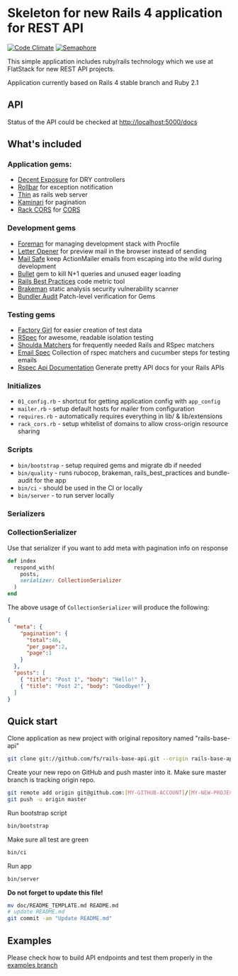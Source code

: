 # Skeleton for new Rails 4 application for REST API

[![Code Climate](https://codeclimate.com/github/fs/rails-base-api.png)](https://codeclimate.com/github/fs/rails-base-api)
[![Semaphore](https://semaphoreapp.com/api/v1/projects/0e00006725dcea00b179fab81a1b1bdaf9a64816/106819/shields_badge.png)](https://semaphoreapp.com/fs/rails-base-api)

This simple application includes ruby/rails technology which we use at FlatStack for new REST API projects.

Application currently based on Rails 4 stable branch and Ruby 2.1

## API

Status of the API could be checked at [http://localhost:5000/docs](http://localhost:5000/docs)

## What's included

### Application gems:

* [Decent Exposure](https://github.com/voxdolo/decent_exposure) for DRY controllers
* [Rollbar](https://github.com/rollbar/rollbar-gem) for exception notification
* [Thin](https://github.com/macournoyer/thin) as rails web server
* [Kaminari](https://github.com/amatsuda/kaminari) for pagination
* [Rack CORS](https://github.com/cyu/rack-cors) for [CORS](http://en.wikipedia.org/wiki/Cross-origin_resource_sharing)

### Development gems

* [Foreman](https://github.com/ddollar/foreman) for managing development stack with Procfile
* [Letter Opener](https://github.com/ryanb/letter_opener) for preview mail in the browser instead of sending
* [Mail Safe](https://github.com/myronmarston/mail_safe) keep ActionMailer emails from escaping into the wild during development
* [Bullet](https://github.com/flyerhzm/bullet) gem to kill N+1 queries and unused eager loading
* [Rails Best Practices](https://github.com/railsbp/rails_best_practices) code metric tool
* [Brakeman](https://github.com/presidentbeef/brakeman) static analysis security vulnerability scanner
* [Bundler Audit](https://github.com/rubysec/bundler-audit) Patch-level verification for Gems

### Testing gems

* [Factory Girl](https://github.com/thoughtbot/factory_girl) for easier creation of test data
* [RSpec](https://github.com/rspec/rspec) for awesome, readable isolation testing
* [Shoulda Matchers](http://github.com/thoughtbot/shoulda-matchers) for frequently needed Rails and RSpec matchers
* [Email Spec](https://github.com/bmabey/email-spec) Collection of rspec matchers and cucumber steps for testing emails
* [Rspec Api Documentation](https://github.com/zipmark/rspec_api_documentation) Generate pretty API docs for your Rails APIs

### Initializes

* `01_config.rb` - shortcut for getting application config with `app_config`
* `mailer.rb` - setup default hosts for mailer from configuration
* `requires.rb` - automatically requires everything in lib/ & lib/extensions
* `rack_cors.rb` - setup whitelist of domains to allow cross-origin resource sharing

### Scripts

* `bin/bootstrap` - setup required gems and migrate db if needed
* `bin/quality` - runs rubocop, brakeman, rails_best_practices and bundle-audit for the app
* `bin/ci` - should be used in the CI or locally
* `bin/server` - to run server locally

### Serializers

### CollectionSerializer

Use that serializer if you want to add meta with pagination info on response

```ruby
def index
  respond_with(
    posts,
    serializer: CollectionSerializer
  )
end
```

The above usage of `CollectionSerializer` will produce the following:

```json
{
  "meta": {
    "pagination": {
      "total":46,
      "per_page":2,
      "page":1
    }
  },
  "posts": [
    { "title": "Post 1", "body": "Hello!" },
    { "title": "Post 2", "body": "Goodbye!" }
  ]
}
```

## Quick start

Clone application as new project with original repository named "rails-base-api"

```bash
git clone git://github.com/fs/rails-base-api.git --origin rails-base-api [MY-NEW-PROJECT]
```

Create your new repo on GitHub and push master into it.
Make sure master branch is tracking origin repo.

```bash
git remote add origin git@github.com:[MY-GITHUB-ACCOUNT]/[MY-NEW-PROJECT].git
git push -u origin master
```

Run bootstrap script

```bash
bin/bootstrap
```

Make sure all test are green

```bash
bin/ci
```

Run app

```bash
bin/server
```

**Do not forget to update this file!**

```bash
mv doc/README_TEMPLATE.md README.md
# update README.md
git commit -am "Update README.md"
```

## Examples

Please check how to build API endpoints and test them properly in the
[examples branch](https://github.com/fs/rails-base-api/tree/examples)
